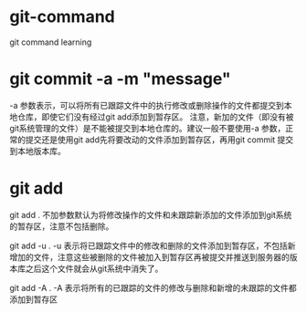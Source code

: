 # git-command
git command learning

# git commit -a -m "message"
-a 参数表示，可以将所有已跟踪文件中的执行修改或删除操作的文件都提交到本地仓库，即使它们没有经过git add添加到暂存区。
注意，新加的文件（即没有被git系统管理的文件）是不能被提交到本地仓库的。建议一般不要使用-a 参数，正常的提交还是使用git add先将要改动的文件添加到暂存区，再用git commit 提交到本地版本库。

# git add
git add .
不加参数默认为将修改操作的文件和未跟踪新添加的文件添加到git系统的暂存区，注意不包括删除。

git add -u .
-u 表示将已跟踪文件中的修改和删除的文件添加到暂存区，不包括新增加的文件，注意这些被删除的文件被加入到暂存区再被提交并推送到服务器的版本库之后这个文件就会从git系统中消失了。

git add -A .
-A 表示将所有的已跟踪的文件的修改与删除和新增的未跟踪的文件都添加到暂存区
